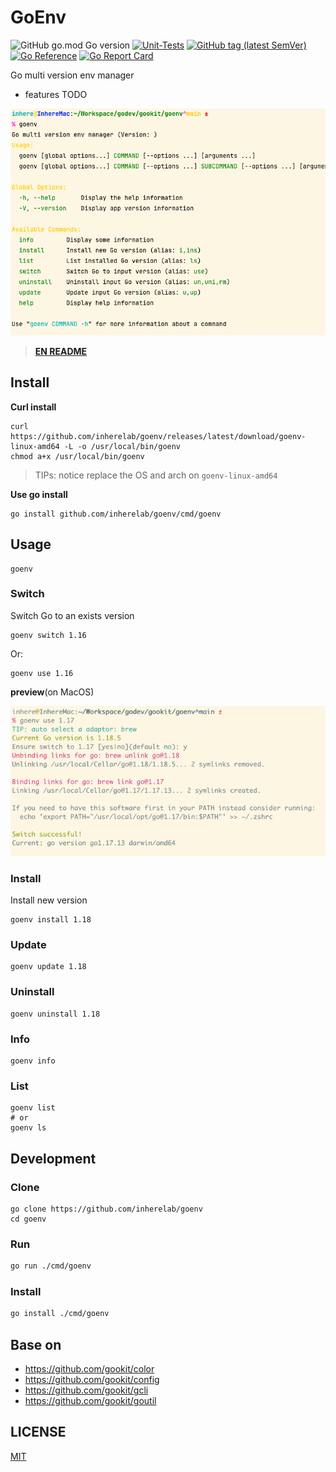 # GoEnv

![GitHub go.mod Go version](https://img.shields.io/github/go-mod/go-version/inherelab/goenv?style=flat-square)
[![Unit-Tests](https://github.com/inherelab/goenv/actions/workflows/go.yml/badge.svg)](https://github.com/inherelab/goenv/actions/workflows/go.yml)
[![GitHub tag (latest SemVer)](https://img.shields.io/github/tag/inherelab/goenv)](https://github.com/inherelab/goenv)
[![Go Reference](https://pkg.go.dev/badge/github.com/gookit/goutil.svg)](https://pkg.go.dev/github.com/gookit/goutil)
[![Go Report Card](https://goreportcard.com/badge/github.com/inherelab/goenv)](https://goreportcard.com/report/github.com/inherelab/goenv)

Go multi version env manager

- features TODO

![goenv](_example/help.png)

> **[EN README](README.md)**

## Install

**Curl install**

```shell
curl https://github.com/inherelab/goenv/releases/latest/download/goenv-linux-amd64 -L -o /usr/local/bin/goenv
chmod a+x /usr/local/bin/goenv
```

> TIPs: notice replace the OS and arch on `goenv-linux-amd64`

**Use go install**

```shell
go install github.com/inherelab/goenv/cmd/goenv
```

## Usage

```shell
goenv
```

### Switch

Switch Go to an exists version

```shell
goenv switch 1.16
```
Or:

```shell
goenv use 1.16
```

**preview**(on MacOS)

![](_example/switch.png)

### Install

Install new version

```shell
goenv install 1.18
```

### Update

```shell
goenv update 1.18
```

### Uninstall

```shell
goenv uninstall 1.18
```

### Info

```shell
goenv info
```

### List

```shell
goenv list
# or
goenv ls
```

## Development

### Clone

```shell
go clone https://github.com/inherelab/goenv
cd goenv
```

### Run

```bash
go run ./cmd/goenv
```

### Install

```bash
go install ./cmd/goenv
```

## Base on

- https://github.com/gookit/color
- https://github.com/gookit/config
- https://github.com/gookit/gcli
- https://github.com/gookit/goutil

## LICENSE

[MIT](LICENSE)
